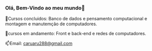 ### Olá, Bem-Vindo ao meu mundo👋

<!--
**Ruanhenryy/Ruanhenryy** is a ✨ _special_ ✨ repository because its `README.md` (this file) appears on your GitHub profile.

Here are some ideas to get you started:

- 🔭 I’m currently working on ...
- 🌱 I’m currently learning ...
- 👯 I’m looking to collaborate on ...
- 🤔 I’m looking for help with ...
- 💬 Ask me about ...
- 📫 How to reach me: ...
- 😄 Pronouns: ...
- ⚡ Fun fact: ...
-->

🔭Cursos concluidos: Banco de dados e pensamento computacional e montagem e manutemção de computadores.<p>
🌱cursos em andamento: Front e back-end e redes de computadores.<p>
📫Email: caruaru288@gmail.com
